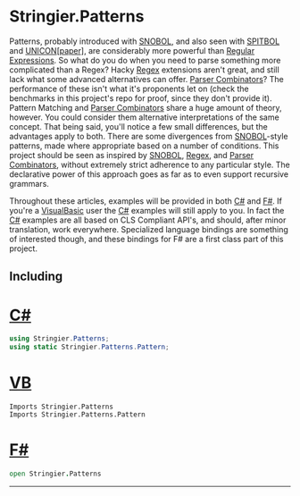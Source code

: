 # Stringier.Patterns

Patterns, probably introduced with [SNOBOL](https://en.wikipedia.org/wiki/SNOBOL), and also seen with [SPITBOL](https://en.wikipedia.org/wiki/SPITBOL) and [UNICON](https://unicon.sourceforge.io/)[[paper]](https://www.cs.nmsu.edu/~sgaikaiw/Thesis.pdf), are considerably more powerful than [Regular Expressions](https://en.wikipedia.org/wiki/Regular_expression). So what do you do when you need to parse something more complicated than a Regex? Hacky [Regex](https://en.wikipedia.org/wiki/Regular_expression) extensions aren't great, and still lack what some advanced alternatives can offer. [Parser Combinators](https://en.wikipedia.org/wiki/Parser_combinator)? The performance of these isn't what it's proponents let on (check the benchmarks in this project's repo for proof, since they don't provide it). Pattern Matching and [Parser Combinators](https://en.wikipedia.org/wiki/Parser_combinator) share a huge amount of theory, however. You could consider them alternative interpretations of the same concept. That being said, you'll notice a few small differences, but the advantages apply to both. There are some divergences from [SNOBOL](https://en.wikipedia.org/wiki/SNOBOL)-style patterns, made where appropriate based on a number of conditions. This project should be seen as inspired by [SNOBOL](https://en.wikipedia.org/wiki/SNOBOL), [Regex](https://en.wikipedia.org/wiki/Regular_expression), and [Parser Combinators](https://en.wikipedia.org/wiki/Parser_combinator), without extremely strict adherence to any particular style. The declarative power of this approach goes as far as to even support recursive grammars.

Throughout these articles, examples will be provided in both [C#](https://en.wikipedia.org/wiki/C_Sharp_%28programming_language%29) and [F#](https://en.wikipedia.org/wiki/F_Sharp_(programming_language)). If you're a [VisualBasic](https://en.wikipedia.org/wiki/Visual_Basic_.NET) user the [C#](https://en.wikipedia.org/wiki/C_Sharp_%28programming_language%29) examples will still apply to you. In fact the [C#](https://en.wikipedia.org/wiki/C_Sharp_%28programming_language%29) examples are all based on CLS Compliant API's, and should, after minor translation, work everywhere. Specialized language bindings are something of interested though, and these bindings for F# are a first class part of this project.

## Including

# [C#](#tab/cs)

~~~~csharp
using Stringier.Patterns;
using static Stringier.Patterns.Pattern;
~~~~

# [VB](#tab/vb)

~~~~vbnet
Imports Stringier.Patterns
Imports Stringier.Patterns.Pattern
~~~~

# [F#](#tab/fs)

~~~~fsharp
open Stringier.Patterns
~~~~

***